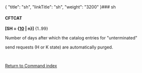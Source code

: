 {
    "title": "sh",
    "linkTitle": "sh",
    "weight": "3200"
}### <span id="sh"></span>sh

#### CFTCAT

**\[SH = {<u>10</u> | n}\]** {1..99}

Number of days after which the catalog entries for "unterminated"
send requests (H or K state) are automatically purged.

 

[Return to Command index](../)
